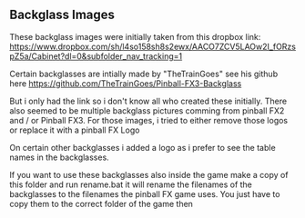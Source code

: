 ## Backglass Images
These backglass images were initially taken from this dropbox link:
https://www.dropbox.com/sh/l4so158sh8s2ewx/AACO7ZCV5LAOw2I_fORzspZ5a/Cabinet?dl=0&subfolder_nav_tracking=1

Certain backglasses are intially made by "TheTrainGoes" see his github here https://github.com/TheTrainGoes/Pinball-FX3-Backglass

But i only had the link so i don't know all who created these initially. There also seemed to be multiple backglass pictures comming from
pinball FX2 and / or Pinball FX3. For those images, i tried to either remove those logos or replace it with a pinball FX Logo

On certain other backglasses i added a logo as i prefer to see the table names in the backglasses.

If you want to use these backglasses also inside the game make a copy of this folder and run rename.bat it will rename the filenames
of the backglasses to the filenames the pinball FX game uses. You just have to copy them to the correct folder of the game then


